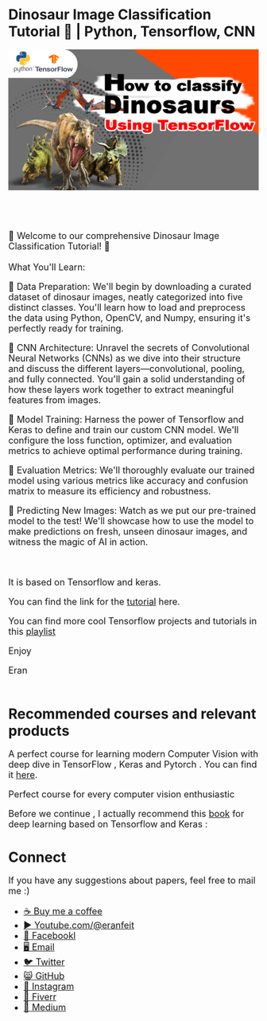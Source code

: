 # Dinosaur Image Classification Tutorial 🦕 | Python, Tensorflow, CNN

<p align="center">
  <img width="800" src="Tensorflow dinosaor.jpg" "image">
</p>

##
<br/><br/> 

<font size= "4" >
🦕 Welcome to our comprehensive Dinosaur Image Classification Tutorial! 🦖
<br/><br/> 
What You'll Learn:

🔹 Data Preparation: We'll begin by downloading a curated dataset of dinosaur images, neatly categorized into five distinct classes. You'll learn how to load and preprocess the data using Python, OpenCV, and Numpy, ensuring it's perfectly ready for training.

🔹 CNN Architecture: Unravel the secrets of Convolutional Neural Networks (CNNs) as we dive into their structure and discuss the different layers—convolutional, pooling, and fully connected. You'll gain a solid understanding of how these layers work together to extract meaningful features from images.

🔹 Model Training: Harness the power of Tensorflow and Keras to define and train our custom CNN model. We'll configure the loss function, optimizer, and evaluation metrics to achieve optimal performance during training.

🔹 Evaluation Metrics: We'll thoroughly evaluate our trained model using various metrics like accuracy and confusion matrix to measure its efficiency and robustness.

🔹 Predicting New Images: Watch as we put our pre-trained model to the test! We'll showcase how to use the model to make predictions on fresh, unseen dinosaur images, and witness the magic of AI in action.

<br/><br/> 
It is based on Tensorflow and keras.

You can find the link for the [tutorial](https://youtu.be/ZhTGcw0C3Dk) here. 

You can find more cool Tensorflow projects and tutorials in this [playlist](https://youtube.com/playlist?list=PLdkryDe59y4Ze9_12JhWu3cs-lOGYwYeD)

Enjoy

Eran
<br/><br/> 

</font>

# Recommended courses and relevant products 
<font size= "4" >

A perfect course for learning modern Computer Vision with deep dive in TensorFlow , Keras and Pytorch . You can find it [here](http://bit.ly/3HeDy1V).

Perfect course for every computer vision enthusiastic

Before we continue , I actually recommend this [book](https://amzn.to/3STWZ2N) for deep learning based on Tensorflow and Keras : 



</font>

# Connect

<font size= "4" >
If you have any suggestions about papers, feel free to mail me :)

- [☕ Buy me a coffee](https://ko-fi.com/eranfeit)
- [▶️ Youtube.com/@eranfeit](youtube.com/@eranfeit?sub_confirmation=1)
- [🐙 Facebookl](https://www.facebook.com/groups/3080601358933585)
- [🖥️ Email](mailto:feitgemel@gmail.com)
- [🐦 Twitter](https://twitter.com/eran_feit )
- [😸 GitHub](https://github.com/feitgemel)
- [📸 Instagram](https://www.instagram.com/eran_feit/)
- [🤝 Fiverr ](https://www.fiverr.com/s/mB3Pbb)
- [📝 Medium ](https://medium.com/@feitgemel)


</font>



